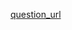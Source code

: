 [question_url](https://leetcode.com/problems/check-if-digits-are-equal-in-string-after-operations-i)